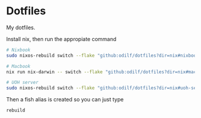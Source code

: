 # Dotfiles

My dotfiles.

Install nix, then run the appropiate command

```bash
# Nixbook
sudo nixos-rebuild switch --flake "github:odilf/dotfiles?dir=nix#nixbook"

# Macbook
nix run nix-darwin -- switch --flake "github:odilf/dotfiles?dir=nix#macbook"

# UOH server
sudo nixos-rebuild switch --flake "github:odilf/dotfiles?dir=nix#uoh-server"
```

Then a fish alias is created so you can just type

```bash
rebuild
```
